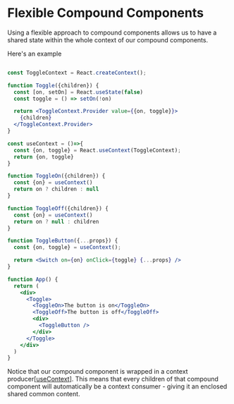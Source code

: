 # Flexible Compound Components

Using a flexible approach to compound components allows us to have a shared state within the whole context of our compound components. 

Here's an example 

```jsx

const ToggleContext = React.createContext();

function Toggle({children}) {
  const [on, setOn] = React.useState(false)
  const toggle = () => setOn(!on)

  return <ToggleContext.Provider value={{on, toggle}}>
    {children}
  </ToggleContext.Provider>
}

const useContext = ()=>{
  const {on, toggle} = React.useContext(ToggleContext);
  return {on, toggle}
}

function ToggleOn({children}) {
  const {on} = useContext()
  return on ? children : null
}

function ToggleOff({children}) {
  const {on} = useContext()
  return on ? null : children
}

function ToggleButton({...props}) {
  const {on, toggle} = useContext();

  return <Switch on={on} onClick={toggle} {...props} />
}

function App() {
  return (
    <div>
      <Toggle>
        <ToggleOn>The button is on</ToggleOn>
        <ToggleOff>The button is off</ToggleOff>
        <div>
          <ToggleButton />
        </div>
      </Toggle>
    </div>
  )
}
```

Notice that our compound component is wrapped in a context producer[[useContext]]. This means that every children of that compound component will automatically be a context consumer - giving it an enclosed shared common content.

[//begin]: # "Autogenerated link references for markdown compatibility"
[useContext]: ../React-Hooks/useContext.md "useContext"
[//end]: # "Autogenerated link references"
